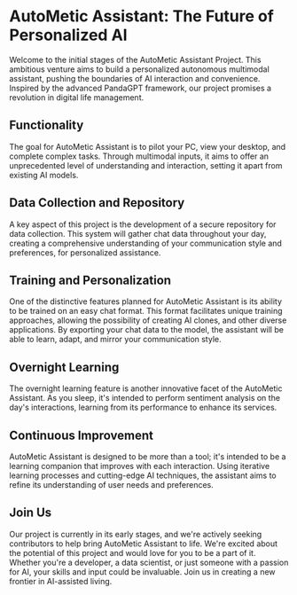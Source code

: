 # AutoMetic Assistant: The Future of Personalized AI

Welcome to the initial stages of the AutoMetic Assistant Project. This ambitious venture aims to build a personalized autonomous multimodal assistant, pushing the boundaries of AI interaction and convenience. Inspired by the advanced PandaGPT framework, our project promises a revolution in digital life management.

## Functionality

The goal for AutoMetic Assistant is to pilot your PC, view your desktop, and complete complex tasks. Through multimodal inputs, it aims to offer an unprecedented level of understanding and interaction, setting it apart from existing AI models.

## Data Collection and Repository

A key aspect of this project is the development of a secure repository for data collection. This system will gather chat data throughout your day, creating a comprehensive understanding of your communication style and preferences, for personalized assistance.

## Training and Personalization

One of the distinctive features planned for AutoMetic Assistant is its ability to be trained on an easy chat format. This format facilitates unique training approaches, allowing the possibility of creating AI clones, and other diverse applications. By exporting your chat data to the model, the assistant will be able to learn, adapt, and mirror your communication style.

## Overnight Learning

The overnight learning feature is another innovative facet of the AutoMetic Assistant. As you sleep, it's intended to perform sentiment analysis on the day's interactions, learning from its performance to enhance its services.

## Continuous Improvement

AutoMetic Assistant is designed to be more than a tool; it's intended to be a learning companion that improves with each interaction. Using iterative learning processes and cutting-edge AI techniques, the assistant aims to refine its understanding of user needs and preferences.

## Join Us

Our project is currently in its early stages, and we're actively seeking contributors to help bring AutoMetic Assistant to life. We're excited about the potential of this project and would love for you to be a part of it. Whether you're a developer, a data scientist, or just someone with a passion for AI, your skills and input could be invaluable. Join us in creating a new frontier in AI-assisted living.
